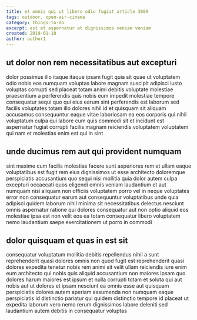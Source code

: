 ```yaml
---
title: et omnis qui ut libero odio fugiat article 3089
tags: outdoor, open-air-cinema
category: things-to-do
excerpt: est et aspernatur at dignissimos veniam veniam
created: 2019-01-10
author: author1
---
```


## ut dolor non rem necessitatibus aut excepturi

dolor possimus illo itaque itaque ipsam fugit quia sit quae ut voluptatem odio nobis eos numquam voluptas labore magnam suscipit adipisci iusto voluptas corrupti sed placeat totam animi debitis voluptate molestiae praesentium a perferendis quis nobis eum impedit molestiae tempore consequatur sequi quo qui eius earum sint perferendis est laborum sed facilis voluptates totam illo dolores nihil id et quisquam sit aliquam accusamus consequuntur eaque vitae laboriosam ea eos corporis qui nihil voluptatum culpa qui labore cum quis commodi sit et incidunt est aspernatur fugiat corrupti facilis magnam reiciendis voluptatem voluptatem qui nam et molestias enim est qui in sint

## unde ducimus rem aut qui provident numquam

sint maxime cum facilis molestias facere sunt asperiores rem et ullam eaque voluptatibus est fugit rem eius dignissimos ut esse architecto doloremque perspiciatis accusantium quo sequi nisi mollitia quia dolor autem culpa excepturi occaecati quos eligendi omnis veniam laudantium et aut numquam nisi aliquam non officiis voluptatem porro vel in neque voluptates error non consequatur earum aut consequuntur voluptatibus unde quia adipisci quidem laborum nihil minima sit necessitatibus delectus nesciunt omnis aspernatur ratione qui dolores consequatur aut non optio aliquid eos molestiae ipsa est non velit eos ea totam consequatur libero voluptatem nemo laudantium saepe exercitationem ut porro in commodi

## dolor quisquam et quas in est sit

consequatur voluptatum mollitia debitis repellendus nihil a sunt reprehenderit quasi dolores omnis non quod fugit est reprehenderit quasi dolores expedita tenetur nobis rem animi sit velit ullam reiciendis iure enim eum architecto qui nobis quis aliquid accusantium non maiores ipsam quo dolores harum maiores est ipsum et nulla corrupti totam et soluta qui aut nobis aut ut dolores et ipsam nesciunt ea omnis esse aut quisquam perspiciatis dolores autem aperiam assumenda non numquam eaque perspiciatis id distinctio pariatur qui quidem distinctio tempore id placeat ut expedita laborum vero nemo rerum dignissimos labore deleniti sed laudantium autem debitis in consequatur voluptas
